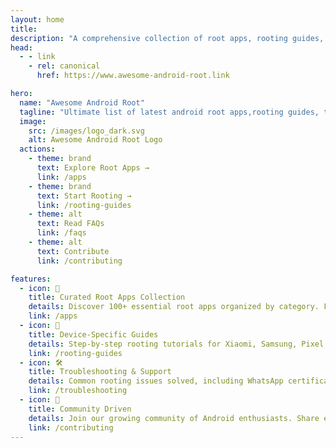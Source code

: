 ```yaml
---
layout: home
title: 
description: "A comprehensive collection of root apps, rooting guides, and tools for Android customization. Features curated lists of FOSS and proprietary apps for system modification, security, and performance optimization."
head:
  - - link
    - rel: canonical
      href: https://www.awesome-android-root.link

hero:
  name: "Awesome Android Root"
  tagline: "Ultimate list of latest android root apps,rooting guides, tips, tricks and tools."
  image:
    src: /images/logo_dark.svg
    alt: Awesome Android Root Logo
  actions:
    - theme: brand
      text: Explore Root Apps →
      link: /apps
    - theme: brand
      text: Start Rooting →
      link: /rooting-guides
    - theme: alt
      text: Read FAQs
      link: /faqs
    - theme: alt
      text: Contribute
      link: /contributing

features:
  - icon: 📱
    title: Curated Root Apps Collection
    details: Discover 100+ essential root apps organized by category. From system tools to customization apps - everything you need.
    link: /apps
  - icon: 📖
    title: Device-Specific Guides
    details: Step-by-step rooting tutorials for Xiaomi, Samsung, Pixel, and other Android devices.
    link: /rooting-guides
  - icon: 🛠️
    title: Troubleshooting & Support
    details: Common rooting issues solved, including WhatsApp certification fixes, bootloop recovery, and SafetyNet solutions.
    link: /troubleshooting
  - icon: 🤝
    title: Community Driven
    details: Join our growing community of Android enthusiasts. Share experiences,add Apps and contribute guides.
    link: /contributing
---
```

